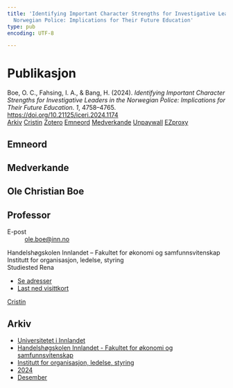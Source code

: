 ```yaml
---
title: 'Identifying Important Character Strengths for Investigative Leaders in the
  Norwegian Police: Implications for Their Future Education'
type: pub
encoding: UTF-8

---
```

<h1>Publikasjon</h1>
<article id="csl-bib-container-I9L2V9KB" class="csl-bib-container">
  <div class="csl-bib-body"> <div class="csl-entry">Boe, O. C., Fahsing, I. A., &#38; Bang, H. (2024). <i>Identifying Important Character Strengths for Investigative Leaders in the Norwegian Police: Implications for Their Future Education</i>. <i>1</i>, 4758–4765. <a href="https://doi.org/10.21125/iceri.2024.1174">https://doi.org/10.21125/iceri.2024.1174</a></div> </div>
  <div class="csl-bib-buttons">
    <a href="#taxonomy-article-I9L2V9KB" alt="archive" class="csl-bib-button">Arkiv</a>
    <a href="https://app.cristin.no/results/show.jsf?id=2328574" alt="Cristin" class="csl-bib-button">Cristin</a>
    <a href="http://zotero.org/groups/5881554/items/I9L2V9KB" alt="Zotero" class="csl-bib-button">Zotero</a>
    <a href="#keywords-article-I9L2V9KB" alt="keywords" class="csl-bib-button">Emneord</a>
    <a href="#contributors-article-I9L2V9KB" alt="contributors" class="csl-bib-button">Medverkande</a>
    <a href="https://doi.org/10.21125/iceri.2024.1174" alt="Unpaywall" class="csl-bib-button">Unpaywall</a>
    <a href="https://doi.org/10.21125/iceri.2024.1174" alt="EZproxy" class="csl-bib-button">EZproxy</a>
  </div>
  <div id="csl-bib-meta-container-I9L2V9KB"></div>
</article>
<div id="csl-bib-meta-I9L2V9KB" class="csl-bib-meta">
  <article id="keywords-article-I9L2V9KB" class="keywords-article">
    <h1>Emneord</h1>
    
  </article>
  <article id="contributors-article-I9L2V9KB" class="contributors-article">
    <h1>Medverkande</h1>
    <div class="personas"> <div class="vrtx-hinn-person-card"> <div class="photo"> <i class="lar la-user-circle missing-person"></i> </div> <div class="info"> <hgroup><h1>Ole Christian Boe</h1> <h2>Professor</h2> </hgroup><dl> <dt>E-post</dt> <dd> <a href="mailto:ole.boe@inn.no">ole.boe@inn.no</a> </dd> </dl> <p> Handelshøgskolen Innlandet – Fakultet for økonomi og samfunnsvitenskap<br> Institutt for organisasjon, ledelse, styring<br> Studiested Rena </p> <ul class="vrtx-hinn-links"> <li><a href="https://www.inn.no/finn-en-ansatt/ole-boe.html#vrtx-hinn-addresses">Se adresser</a></li> <li><a href="https://www.inn.no/finn-en-ansatt/ole-boe.html?vrtx=vcf">Last ned visittkort</a></li> </ul> </div> </div> <a href="https://app.cristin.no/persons/show.jsf?id=603087" alt="Cristin URL" class="personas-cristin">Cristin</a> </div>
  </article>
  <article id="taxonomy-article-I9L2V9KB" class="taxonomy-article">
    <h1>Arkiv</h1>
    <ul>
      <li>
        <a href="/nn/archive/?key=3DCRN523">Universitetet i Innlandet</a>
      </li>
      <li>
        <a href="/nn/archive/?key=DU8Q9LN9">Handelshøgskolen Innlandet - Fakultet for økonomi og samfunnsvitenskap</a>
      </li>
      <li>
        <a href="/nn/archive/?key=4LUWR3ZM">Institutt for organisasjon, ledelse, styring</a>
      </li>
      <li>
        <a href="/nn/archive/?key=TY5PNNUR">2024</a>
      </li>
      <li>
        <a href="/nn/archive/?key=YRAMKLSV">Desember</a>
      </li>
    </ul>
  </article>
</div>
